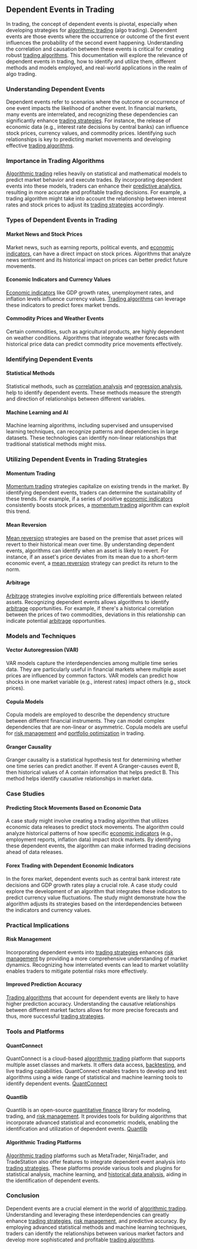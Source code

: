 ## Dependent Events in Trading

In trading, the concept of dependent events is pivotal, especially when developing strategies for [algorithmic trading](../a/algorithmic_trading.md) (algo trading). Dependent events are those events where the occurrence or outcome of the first event influences the probability of the second event happening. Understanding the correlation and causation between these events is critical for creating robust [trading algorithms](../t/trading_algorithms.md). This documentation will explore the relevance of dependent events in trading, how to identify and utilize them, different methods and models employed, and real-world applications in the realm of algo trading.

### Understanding Dependent Events
Dependent events refer to scenarios where the outcome or occurrence of one event impacts the likelihood of another event. In financial markets, many events are interrelated, and recognizing these dependencies can significantly enhance [trading strategies](../t/trading_strategies.md). For instance, the release of economic data (e.g., interest rate decisions by central banks) can influence stock prices, currency values, and commodity prices. Identifying such relationships is key to predicting market movements and developing effective [trading algorithms](../t/trading_algorithms.md).

### Importance in Trading Algorithms
[Algorithmic trading](../a/algorithmic_trading.md) relies heavily on statistical and mathematical models to predict market behavior and execute trades. By incorporating dependent events into these models, traders can enhance their [predictive analytics](../p/predictive_analytics.md), resulting in more accurate and profitable trading decisions. For example, a trading algorithm might take into account the relationship between interest rates and stock prices to adjust its [trading strategies](../t/trading_strategies.md) accordingly.

### Types of Dependent Events in Trading

#### Market News and Stock Prices
Market news, such as earning reports, political events, and [economic indicators](../e/economic_indicators.md), can have a direct impact on stock prices. Algorithms that analyze news sentiment and its historical impact on prices can better predict future movements.

#### Economic Indicators and Currency Values
[Economic indicators](../e/economic_indicators.md) like GDP growth rates, unemployment rates, and inflation levels influence currency values. [Trading algorithms](../t/trading_algorithms.md) can leverage these indicators to predict forex market trends.

#### Commodity Prices and Weather Events
Certain commodities, such as agricultural products, are highly dependent on weather conditions. Algorithms that integrate weather forecasts with historical price data can predict commodity price movements effectively.

### Identifying Dependent Events

#### Statistical Methods
Statistical methods, such as [correlation analysis](../c/correlation_analysis.md) and [regression analysis](../r/regression_analysis.md), help to identify dependent events. These methods measure the strength and direction of relationships between different variables.

#### Machine Learning and AI
Machine learning algorithms, including supervised and unsupervised learning techniques, can recognize patterns and dependencies in large datasets. These technologies can identify non-linear relationships that traditional statistical methods might miss.

### Utilizing Dependent Events in Trading Strategies

#### Momentum Trading
[Momentum trading](../m/momentum_trading.md) strategies capitalize on existing trends in the market. By identifying dependent events, traders can determine the sustainability of these trends. For example, if a series of positive [economic indicators](../e/economic_indicators.md) consistently boosts stock prices, a [momentum trading](../m/momentum_trading.md) algorithm can exploit this trend.

#### Mean Reversion
[Mean reversion](../m/mean_reversion.md) strategies are based on the premise that asset prices will revert to their historical mean over time. By understanding dependent events, algorithms can identify when an asset is likely to revert. For instance, if an asset's price deviates from its mean due to a short-term economic event, a [mean reversion](../m/mean_reversion.md) strategy can predict its return to the norm.

#### Arbitrage
[Arbitrage](../a/arbitrage.md) strategies involve exploiting price differentials between related assets. Recognizing dependent events allows algorithms to identify [arbitrage](../a/arbitrage.md) opportunities. For example, if there's a historical correlation between the prices of two commodities, deviations in this relationship can indicate potential [arbitrage](../a/arbitrage.md) opportunities.

### Models and Techniques

#### Vector Autoregression (VAR)
VAR models capture the interdependencies among multiple time series data. They are particularly useful in financial markets where multiple asset prices are influenced by common factors. VAR models can predict how shocks in one market variable (e.g., interest rates) impact others (e.g., stock prices).

#### Copula Models
Copula models are employed to describe the dependency structure between different financial instruments. They can model complex dependencies that are non-linear or asymmetric. Copula models are useful for [risk management](../r/risk_management.md) and [portfolio optimization](../p/portfolio_optimization.md) in trading.

#### Granger Causality
Granger causality is a statistical hypothesis test for determining whether one time series can predict another. If event A Granger-causes event B, then historical values of A contain information that helps predict B. This method helps identify causative relationships in market data.

### Case Studies

#### Predicting Stock Movements Based on Economic Data
A case study might involve creating a trading algorithm that utilizes economic data releases to predict stock movements. The algorithm could analyze historical patterns of how specific [economic indicators](../e/economic_indicators.md) (e.g., employment reports, inflation data) impact stock markets. By identifying these dependent events, the algorithm can make informed trading decisions ahead of data releases.

#### Forex Trading with Dependent Economic Indicators
In the forex market, dependent events such as central bank interest rate decisions and GDP growth rates play a crucial role. A case study could explore the development of an algorithm that integrates these indicators to predict currency value fluctuations. The study might demonstrate how the algorithm adjusts its strategies based on the interdependencies between the indicators and currency values.

### Practical Implications

#### Risk Management
Incorporating dependent events into [trading strategies](../t/trading_strategies.md) enhances [risk management](../r/risk_management.md) by providing a more comprehensive understanding of market dynamics. Recognizing how interrelated events can lead to market volatility enables traders to mitigate potential risks more effectively.

#### Improved Prediction Accuracy
[Trading algorithms](../t/trading_algorithms.md) that account for dependent events are likely to have higher prediction accuracy. Understanding the causative relationships between different market factors allows for more precise forecasts and thus, more successful [trading strategies](../t/trading_strategies.md).

### Tools and Platforms

#### QuantConnect
QuantConnect is a cloud-based [algorithmic trading](../a/algorithmic_trading.md) platform that supports multiple asset classes and markets. It offers data access, [backtesting](../b/backtesting.md), and live trading capabilities. QuantConnect enables traders to develop and test algorithms using a wide range of statistical and machine learning tools to identify dependent events.
[QuantConnect](https://www.quantconnect.com/)

#### Quantlib
Quantlib is an open-source [quantitative finance](../q/quantitative_finance.md) library for modeling, trading, and [risk management](../r/risk_management.md). It provides tools for building algorithms that incorporate advanced statistical and econometric models, enabling the identification and utilization of dependent events.
[Quantlib](http://quantlib.org/)

#### Algorithmic Trading Platforms
[Algorithmic trading](../a/algorithmic_trading.md) platforms such as MetaTrader, NinjaTrader, and TradeStation also offer features to integrate dependent event analysis into [trading strategies](../t/trading_strategies.md). These platforms provide various tools and plugins for statistical analysis, machine learning, and [historical data analysis](../h/historical_data_analysis.md), aiding in the identification of dependent events.

### Conclusion
Dependent events are a crucial element in the world of [algorithmic trading](../a/algorithmic_trading.md). Understanding and leveraging these interdependencies can greatly enhance [trading strategies](../t/trading_strategies.md), [risk management](../r/risk_management.md), and predictive accuracy. By employing advanced statistical methods and machine learning techniques, traders can identify the relationships between various market factors and develop more sophisticated and profitable [trading algorithms](../t/trading_algorithms.md).